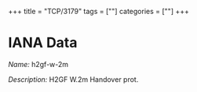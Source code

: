 +++
title = "TCP/3179"
tags = [""]
categories = [""]
+++

# IANA Data

_Name:_ h2gf-w-2m

_Description:_ H2GF W.2m Handover prot.

